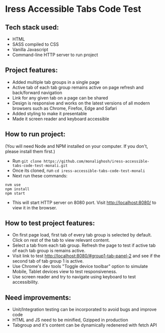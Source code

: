 # Iress Accessible Tabs Code Test

## Tech stack used:

- HTML
- SASS compiled to CSS
- Vanilla Javascript
- Command-line HTTP server to run project

## Project features:

- Added multiple tab groups in a single page
- Active tab of each tab group remains active on page refresh and back/forward navigation
- Link for any given tab on a page can be shared
- Design is responsive and works on the latest versions of all modern browsers such as Chrome, Firefox, Edge and Safari
- Added styling to make it presentable
- Made it screen reader and keyboard accessible

## How to run project:

(You will need Node and NPM installed on your computer. If you don't, please install them first.)

- Run `git clone https://github.com/monalighosh/iress-accessible-tabs-code-test-monali.git`
- Once its cloned, run `cd iress-accessible-tabs-code-test-monali`
- Next run these commands:

```
nvm use
npm install
npm start
```

- This will start HTTP server on 8080 port. Visit [http://localhost:8080/](http://localhost:8080/) to view it in the browser.

## How to test project features:

- On first page load, first tab of every tab group is selected by default. Click on rest of the tab to view relevant content.
- Select a tab from each tab group. Refresh the page to test if active tab of each tab group is remains active.
- Visit link to test [http://localhost:8080/#group1-tab-panel-2](http://localhost:8080/#group1-tab-panel-2) and see if the second tab of tab group 1 is active.
- Use Chrome's dev tools "Toggle device toolbar" option to simulate Mobile, Tablet devices view to test responsiveness.
- Use screen reader and try to navigate using keyboard to test accessibility.

## Need improvements:

- Unit/Integration testing can be incorporated to avoid bugs and improve code
- HTML and JS need to be minified, Gzipped in production
- Tabgroup and it's content can be dynamically redenered with fetch API
